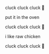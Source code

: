 cluck cluck cluck 🐔

put it in the oven

cluck cluck cluck 🐔

i like raw chicken

cluck cluck cluck 🐔
